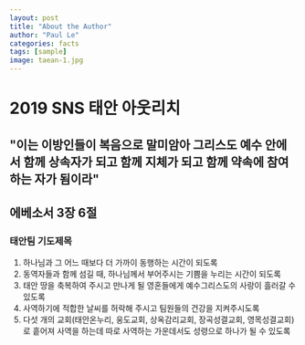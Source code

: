 ```yaml
---
layout: post
title: "About the Author"
author: "Paul Le"
categories: facts
tags: [sample]
image: taean-1.jpg
---
```


# 2019 SNS 태안 아웃리치

## "이는 이방인들이 복음으로 말미암아 그리스도 예수 안에서 함께 상속자가 되고 함께 지체가 되고 함께 약속에 참여하는 자가 됨이라" 
## 에베소서 3장 6절


### 태안팀 기도제목
1. 하나님과 그 어느 때보다 더 가까이 동행하는 시간이 되도록 
2. 동역자들과 함께 섬길 때, 하나님께서 부어주시는 기쁨을 누리는 시간이 되도록
3. 태안 땅을 축복하여 주시고 만나게 될 영혼들에게 예수그리스도의 사랑이 흘러갈 수 있도록 
4. 사역하기에 적합한 날씨를 허락해 주시고 팀원들의 건강을 지켜주시도록
5. 다섯 개의 교회(태안온누리, 웅도교회, 상옥감리교회, 장곡성결교회, 영목성결교회)로 흩어져 사역을 하는데 따로 사역하는 가운데서도 성령으로 하나가 될 수 있도록
